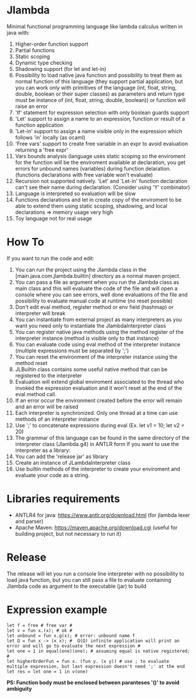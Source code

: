 # Jlambda
Minimal functional programming language like lambda calculus written in java with:
1) Higher-order function support
2) Partial functions
3) Static scoping
4) Dynamic type checking
5) Shadowing support (for let and let-in)
6) Possibility to load native java function and possibility to treat them as normal function of this language (they support partial application, but you can work only with primitives of the language (int, float, string, double, boolean or their super classes) as parameters and return type must be instance of (int, float, string, double, boolean)) or function will raise an error
7) 'If' statement for expression selection with only boolean guards support
8) 'Let' support to assign a name to an expression, function or result of a function application
9) 'Let-in' support to assign a name visible only in the expression which follows 'in' locally (as ocaml)
10) 'Free vars' support to create free variable in an expr to avoid evaluation returning a 'free expr'
11) Vars bounds analysis (language uses static scoping so the enviroment for the function will be the enviroment available at declaration, you get errors for unbound names (variables) during function delaration. (functions declarations with free variable won't evaluate)
12) Recursion not supported natively. 'Let' and 'Let-in' function declaration can't see their name during declaration. (Consider using 'Y' combinator)
13) Language is interpreted so evaluation will be slow
14) Functions declarations and let in create copy of the enviroment to be able to extend them using static scoping, shadowing, and local declarations => memory usage very high
15) Toy language not for real usage

# How To
If you want to run the code and edit:
1) You can run the project using the Jlambda class in the [main.java.com.jlambda.builtin] directory as a normal maven project.
2) You can pass a file as argument when you run the Jlambda class as main class and this will evaluate the code of the file and will open a console where you can see errors, well done evaluations of the file and possibility to evaluate manual code at runtime (no reset possible)
3) Don't edit eval method, register method or env field (hashmap) or interpreter will break
4) You can instantiate from external project as many interpreters as you want you need only to instantiate the JlambdaInterpreter class
5) You can register native java methods using the method register of the interpreter instance (method is visible only to that instance)
6) You can evaluate code using eval method of the interpreter instance (multiple expressions must be separated by ';')
7) You can reset the environment of the interpreter instance using the method reset
8) JLBuiltin class contains some useful native method that can be registered to the interpreter 
9) Evaluation will extend global enviroment associated to the thread who invoked the expression evaluation and it won't reset at the end of the eval method call.
10) If an error occur the environment created before the error will remain and an error will be raised
11) Each interpreter is synchronized. Only one thread at a time can use methods of an interpreter instance
12) Use ';' to concatenate expressions during eval (Ex. let v1 = 10; let v2 = 20)
13) The grammar of this language can be found in the same directory of the interpreter class (Jlambda.g4) in ANTLR form
If you want to use the interpreter as a library:
1) You can add the 'release jar' as library
2) Create an instance of JLambdaInterpreter class
3) Use builtin methods of the interpreter to create your enviroment and evaluate your code as a string.

# Libraries requirements

- ANTLR4 for java: https://www.antlr.org/download.html (for jlambda lexer and parser)
- Apache Maven: https://maven.apache.org/download.cgi (useful for building project, but not necessary to run it)

# Release
The release will let you run a console line interpreter with no possibility to load java function, but you can still pass a file to evaluate containing Jlambda code as argument to the executable (jar) to build 

# Expression example
```
let f = free # free var #
let v = fun x.(x); # ok #
let unbound = fun x.g(x); # error: unbound name f
let Ω = fun x -> (x x); #  Ω(Ω) infinite application will print an error and will go to evaluate the next expression #
let one = 1 in equal(one)(one); # assuming equal is native registered; #
let higherOrderFun = fun x. (fun y. (x y)) # use ; to evaluate multiple expression, but last expression doesn't need ';' at the end
let res = let one = 1 in v(one)
```
**PS: Function body must be enclosed between paranteses '()' to avoid ambiguity**

